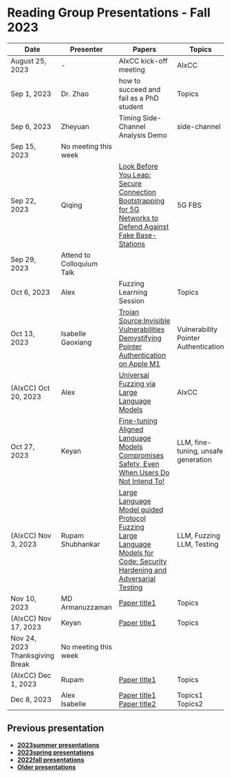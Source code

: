 # Reading Group Presentations - Fall 2023
| Date         | Presenter | Papers                                                                                                                       | Topics                          | Venue              | Year            | Recording     | Slides     |
|--------------|-----------|------------------------------------------------------------------------------------------------------------------------------|---------------------------------|--------------------|-----------------|-----------|--------|
|August 25, 2023| - | AIxCC kick-off meeting | AIxCC | - | 2023 | [Recording](link) | [Slides](link) |
|Sep 1, 2023| Dr. Zhao | how to succeed and fail as a PhD student | Topics | Conference | Year | [Recording1](link) | [Slides](link) |
|Sep 6, 2023| Zheyuan | Timing Side-Channel Analysis Demo | side-channel | - | - | [Recording](https://buffalo.zoom.us/rec/share/l19dLOffwguSP0XAF8pgSbo8USgj-lyvZ8CEjG23MZJfsZ_TXw3dar18Eb0E2vN6.cZGScEwn-T-4kBb4?startTime=1694025177000) | [Code](https://github.com/newaetech/chipwhisperer-jupyter/blob/master/courses/sca101/Lab%202_1B%20-%20Power%20Analysis%20for%20Password%20Bypass%20(MAIN).ipynb) |
|Sep 15, 2023| No meeting this week |  | | | | |  | |
|Sep 22, 2023| Qiqing| [Look Before You Leap: Secure Connection Bootstrapping for 5G Networks to Defend Against Fake Base-Stations](https://dl.acm.org/doi/pdf/10.1145/3433210.3453082) | 5G FBS | asiaCCS | 2021 | [Recording](https://ub.hosted.panopto.com/Panopto/Pages/Viewer.aspx?id=c193f75a-2eed-44cb-9043-b085012cfcf5) | [Slides](https://docs.google.com/presentation/d/1GFv7RebNfweekVWJJmsyhdzqGZYZEYvabAJ5IrVXrDc/edit?usp=sharing) |
|Sep 29, 2023| Attend to Colloquium Talk |  | |  |  |  | |
|Oct 6, 2023| Alex | Fuzzing Learning Session | Topics | Conference | Year | [Recording1](link) | [Slides](link) |
|Oct 13, 2023| Isabelle <br> Gaoxiang| [Trojan Source:Invisible Vulnerabilities](https://browse.arxiv.org/pdf/2111.00169.pdf) <br> [Demystifying Pointer Authentication on Apple M1](https://www.usenix.org/system/files/usenixsecurity23-cai-zechao.pdf)| Vulnerability <br> Pointer Authentication | Usenix Security <br> Usenix Security | 2023 <br> 2023|[Recording](https://ub.hosted.panopto.com/Panopto/Pages/Viewer.aspx?id=382f38ba-21d5-4899-8a40-b09a014f387d)  | [Slides1](link) <br> [Slides2](link) |
| (AIxCC) Oct 20, 2023| Alex | [Universal Fuzzing via Large Language Models](https://arxiv.org/pdf/2308.04748.pdf) | AIxCC |  arXiv | 2023 | [Recording](https://buffalo.zoom.us/rec/share/sk_9scmiqqV7M3Pojs2W2FJnNUajYoWaLrf2RcF9RrnDD8l8fxEEkTygweVe8cux.IdRn_rjE6KLL7SAd?startTime=1697823533000) | [Slides1](link) <br> [Slides2](link) |
|Oct 27, 2023| Keyan | [Fine-tuning Aligned Language Models Compromises Safety, Even When Users Do Not Intend To!](https://arxiv.org/abs/2310.03693) | LLM, fine-tuning, unsafe generation | Conference | Year | [Recording1](link) | [Slides](https://drive.google.com/file/d/1MxHCQfypZP7sJrcjM0iYPqQnZairpJkh/view?usp=sharing) |
|(AIxCC) Nov 3, 2023| Rupam <br> Shubhankar | [Large Language Model guided Protocol Fuzzing](https://mpi-softsec.github.io/papers/NDSS24-chatafl.pdf) <br> [Large Language Models for Code: Security Hardening and Adversarial Testing](https://arxiv.org/pdf/2302.05319.pdf) | LLM, Fuzzing <br> LLM, Testing | NDSS <br> CCS| 2024 <br> 2023 | [Recording1](link) <br> [Recording2](link) | [Slides](link) <be> [Slides2](link) |
|Nov 10, 2023| MD Armanuzzaman  | [Paper title1](link)  | Topics | Conference1 | Year | [Recording](link)| [Slides](link)  |
|(AIxCC) Nov 17, 2023| Keyan | [Paper title1](link) | Topics | Conference | Year | [Recording1](link) | [Slides](link) |
|Nov 24, 2023 Thanksgiving Break |No meeting this week |  | | | | |  | |
|(AIxCC) Dec 1, 2023| Rupam | [Paper title1](link) | Topics | Conference | Year | [Recording1](link) | [Slides](link) |
|Dec 8, 2023| Alex <br> Isabelle | [Paper title1](link) <br> [Paper title2](Link) | Topics1 <br> Topics2 | Conference1 <br> Conference2 | Year|||


## Previous presentation
- **[2023summer presentations](history/2023summer.md)**
- **[2023spring presentations](history/2023spring.md)**
- **[2022fall presentations](history/2022fall.md)**
- **[Older presentations](history/History.md)**
